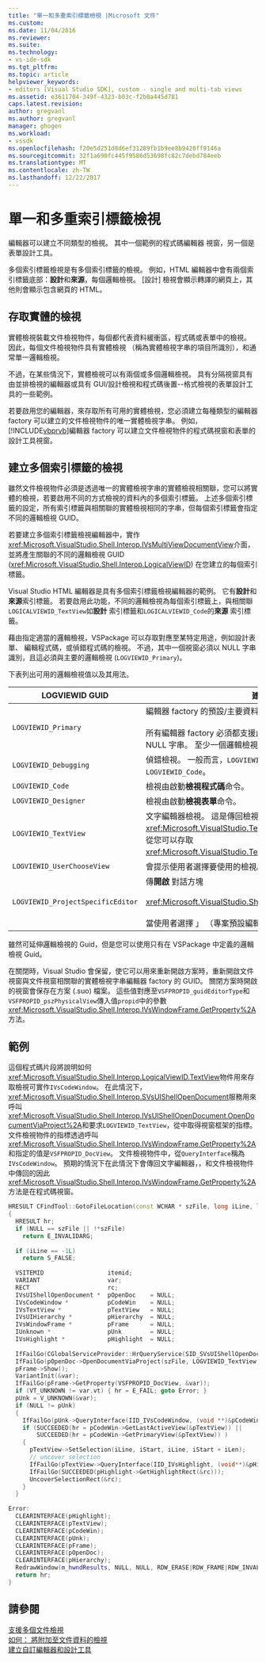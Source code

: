 ```yaml
---
title: "單一和多重索引標籤檢視 |Microsoft 文件"
ms.custom: 
ms.date: 11/04/2016
ms.reviewer: 
ms.suite: 
ms.technology:
- vs-ide-sdk
ms.tgt_pltfrm: 
ms.topic: article
helpviewer_keywords:
- editors [Visual Studio SDK], custom - single and multi-tab views
ms.assetid: e3611704-349f-4323-b03c-f2b0a445d781
caps.latest.revision: 
author: gregvanl
ms.author: gregvanl
manager: ghogen
ms.workload:
- vssdk
ms.openlocfilehash: f20e5d251d8d6ef31289fb1b9ee8b9420ff9146a
ms.sourcegitcommit: 32f1a690fc445f9586d53698fc82c7debd784eeb
ms.translationtype: MT
ms.contentlocale: zh-TW
ms.lasthandoff: 12/22/2017
---
```

# <a name="single-and-multi-tab-views"></a>單一和多重索引標籤檢視
編輯器可以建立不同類型的檢視。 其中一個範例的程式碼編輯器 視窗，另一個是表單設計工具。  
  
 多個索引標籤檢視是有多個索引標籤的檢視。 例如，HTML 編輯器中會有兩個索引標籤底部：**設計**和**來源**，每個邏輯檢視。 [設計] 檢視會顯示轉譯的網頁上，其他則會顯示包含網頁的 HTML。  
  
## <a name="accessing-physical-views"></a>存取實體的檢視  
 實體檢視裝載文件檢視物件，每個都代表資料緩衝區，程式碼或表單中的檢視。 因此，每個文件檢視物件具有實體檢視 （稱為實體檢視字串的項目所識別），和通常單一邏輯檢視。  
  
 不過，在某些情況下，實體檢視可以有兩個或多個邏輯檢視。 具有分隔視窗具有由並排檢視的編輯器或具有 GUI/設計檢視和程式碼後置--格式檢視的表單設計工具的一些範例。  
  
 若要啟用您的編輯器，來存取所有可用的實體檢視，您必須建立每種類型的編輯器 factory 可以建立的文件檢視物件的唯一實體檢視字串。 例如，[!INCLUDE[vbprvb](../code-quality/includes/vbprvb_md.md)]編輯器 factory 可以建立文件檢視物件的程式碼視窗和表單的設計工具視窗。  
  
## <a name="creating-multi-tabbed-views"></a>建立多個索引標籤的檢視  
 雖然文件檢視物件必須是透過唯一的實體檢視字串的實體檢視相關聯，您可以將實體的檢視，若要啟用不同的方式檢視的資料內的多個索引標籤。 上述多個索引標籤的設定，所有索引標籤與相關聯的實體檢視相同的字串，但每個索引標籤會指定不同的邏輯檢視 GUID。  
  
 若要建立多個索引標籤檢視編輯器中，實作<xref:Microsoft.VisualStudio.Shell.Interop.IVsMultiViewDocumentView>介面，並將產生關聯的不同的邏輯檢視 GUID (<xref:Microsoft.VisualStudio.Shell.Interop.LogicalViewID>) 在您建立的每個索引標籤。  
  
 Visual Studio HTML 編輯器是具有多個索引標籤檢視編輯器的範例。 它有**設計**和**來源**索引標籤。 若要啟用此功能，不同的邏輯檢視為每個索引標籤上，與相關聯`LOGICALVIEWID_TextView`如**設計** 索引標籤和`LOGICALVIEWID_Code`的**來源** 索引標籤。  
  
 藉由指定適當的邏輯檢視，VSPackage 可以存取對應至某特定用途，例如設計表單、 編輯程式碼，或偵錯程式碼的檢視。 不過，其中一個視窗必須以 NULL 字串識別，且這必須與主要的邏輯檢視 (`LOGVIEWID_Primary`)。  
  
 下表列出可用的邏輯檢視值以及其用法。  
  
|LOGVIEWID GUID|建議的使用|  
|--------------------|---------------------|  
|`LOGVIEWID_Primary`|編輯器 factory 的預設/主要資料庫檢視。<br /><br /> 所有編輯器 factory 必須都支援此值。 此檢視必須使用其實體檢視字串 NULL 字串。 至少一個邏輯檢視，必須設定為這個值。|  
|`LOGVIEWID_Debugging`|偵錯檢視。 一般而言，`LOGVIEWID_Debugging`對應至相同的檢視為`LOGVIEWID_Code`。|  
|`LOGVIEWID_Code`|檢視由啟動**檢視程式碼**命令。|  
|`LOGVIEWID_Designer`|檢視由啟動**檢視表單**命令。|  
|`LOGVIEWID_TextView`|文字編輯器檢視。 這是傳回檢視<xref:Microsoft.VisualStudio.TextManager.Interop.IVsCodeWindow>，從您可以存取<xref:Microsoft.VisualStudio.TextManager.Interop.IVsTextView>。|  
|`LOGVIEWID_UserChooseView`|會提示使用者選擇要使用的檢視。|  
|`LOGVIEWID_ProjectSpecificEditor`|傳**開啟** 對話方塊<br /><br /> <xref:Microsoft.VisualStudio.Shell.Interop.IVsProject.OpenItem%2A><br /><br /> 當使用者選擇 」 （專案預設編輯器） 」 項目。|  
  
 雖然可延伸邏輯檢視的 Guid，但是您可以使用只有在 VSPackage 中定義的邏輯檢視 Guid。  
  
 在關閉時，Visual Studio 會保留，使它可以用來重新開啟方案時，重新開啟文件視窗與文件視窗相關聯的實體檢視字串編輯器 factory 的 GUID。 關閉方案時開啟的視窗會保存在方案 (.suo) 檔案。 這些值對應至`VSFPROPID_guidEditorType`和`VSFPROPID_pszPhysicalView`傳入值`propid`中的參數<xref:Microsoft.VisualStudio.Shell.Interop.IVsWindowFrame.GetProperty%2A>方法。  
  
## <a name="example"></a>範例  
 這個程式碼片段將說明如何<xref:Microsoft.VisualStudio.Shell.Interop.LogicalViewID.TextView>物件用來存取檢視可實作`IVsCodeWindow`。 在此情況下，<xref:Microsoft.VisualStudio.Shell.Interop.SVsUIShellOpenDocument>服務用來呼叫<xref:Microsoft.VisualStudio.Shell.Interop.IVsUIShellOpenDocument.OpenDocumentViaProject%2A>和要求`LOGVIEWID_TextView`，從中取得視窗框架的指標。 文件檢視物件的指標透過呼叫<xref:Microsoft.VisualStudio.Shell.Interop.IVsWindowFrame.GetProperty%2A>和指定的值是`VSFPROPID_DocView`。 文件檢視物件中，從`QueryInterface`稱為`IVsCodeWindow`。 預期的情況下在此情況下會傳回文字編輯器，，和文件檢視物件中傳回的因此<xref:Microsoft.VisualStudio.Shell.Interop.IVsWindowFrame.GetProperty%2A>方法是在程式碼視窗。  
  
```cpp  
HRESULT CFindTool::GotoFileLocation(const WCHAR * szFile, long iLine, long iStart, long iLen)  
{  
  HRESULT hr;  
  if (NULL == szFile || !*szFile)  
    return E_INVALIDARG;  
  
  if (iLine == -1L)  
    return S_FALSE;  
  
  VSITEMID                  itemid;  
  VARIANT                   var;  
  RECT                      rc;  
  IVsUIShellOpenDocument *  pOpenDoc    = NULL;  
  IVsCodeWindow *           pCodeWin    = NULL;  
  IVsTextView *             pTextView   = NULL;  
  IVsUIHierarchy *          pHierarchy  = NULL;  
  IVsWindowFrame *          pFrame      = NULL;  
  IUnknown *                pUnk        = NULL;  
  IVsHighlight *            pHighlight  = NULL;  
  
  IfFailGo(CGlobalServiceProvider::HrQueryService(SID_SVsUIShellOpenDocument, IID_IVsUIShellOpenDocument, (void **)&pOpenDoc));  
  IfFailGo(pOpenDoc->OpenDocumentViaProject(szFile, LOGVIEWID_TextView, NULL, &pHierarchy, &itemid, &pFrame));  
  pFrame->Show();  
  VariantInit(&var);  
  IfFailGo(pFrame->GetProperty(VSFPROPID_DocView, &var));  
  if (VT_UNKNOWN != var.vt) { hr = E_FAIL; goto Error; }  
  pUnk = V_UNKNOWN(&var);  
  if (NULL != pUnk)  
  {  
    IfFailGo(pUnk->QueryInterface(IID_IVsCodeWindow, (void **)&pCodeWin));  
    if (SUCCEEDED(hr = pCodeWin->GetLastActiveView(&pTextView)) ||  
        SUCCEEDED(hr = pCodeWin->GetPrimaryView(&pTextView)) )  
    {  
      pTextView->SetSelection(iLine, iStart, iLine, iStart + iLen);  
      // uncover selection  
      IfFailGo(pTextView->QueryInterface(IID_IVsHighlight, (void**)&pHighlight));  
      IfFailGo(SUCCEEDED(pHighlight->GetHighlightRect(&rc)));  
      UncoverSelectionRect(&rc);  
    }  
  }  
  
Error:  
  CLEARINTERFACE(pHighlight);  
  CLEARINTERFACE(pTextView);  
  CLEARINTERFACE(pCodeWin);  
  CLEARINTERFACE(pUnk);  
  CLEARINTERFACE(pFrame);  
  CLEARINTERFACE(pOpenDoc);  
  CLEARINTERFACE(pHierarchy);  
  RedrawWindow(m_hwndResults, NULL, NULL, RDW_ERASE|RDW_FRAME|RDW_INVALIDATE|RDW_ALLCHILDREN);  
  return hr;  
}  
```  
  
## <a name="see-also"></a>請參閱  
 [支援多個文件檢視](../extensibility/supporting-multiple-document-views.md)   
 [如何： 將附加至文件資料的檢視](../extensibility/how-to-attach-views-to-document-data.md)   
 [建立自訂編輯器和設計工具](../extensibility/creating-custom-editors-and-designers.md)